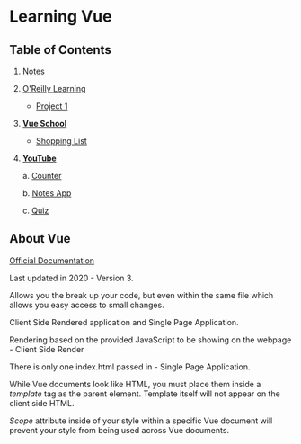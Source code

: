 # Learning Vue

## Table of Contents

1. [Notes](./Notes/README.md)
2. [O'Reilly Learning](https://learning.oreilly.com/videos/complete-vue-js-3/9781803245287/9781803245287-video1_1/)

    - [Project 1](./Oreilly/Project1/README.md)

3. [**Vue School**](./vueSchool/README.md)

    - [Shopping List](./vueSchool/ShoppingList/index.html)

4. [**YouTube**](./YouTube/README.md)

    a. [Counter](../YouTube/Counter/README.md)

    b. [Notes App](./YouTube/Notes/README.md)

    c. [Quiz](./YouTube/Quiz/README.md)

## About Vue

[Official Documentation](https://vuejs.org/guide/quick-start.html#creating-a-vue-application)

Last updated in 2020 - Version 3.

Allows you the break up your code, but even within the same file which allows you easy access to small changes.

Client Side Rendered application and Single Page Application.

Rendering based on the provided JavaScript to be showing on the webpage - Client Side Render

There is only one index.html passed in - Single Page Application.

While Vue documents look like HTML, you must place them inside a *template* tag as the parent element. Template itself will not appear on the client side HTML.

*Scope* attribute inside of your style within a specific Vue document will prevent your style from being used across Vue documents.
